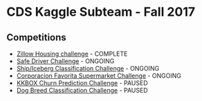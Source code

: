 # CDS Kaggle Subteam - Fall 2017

## Competitions

- [Zillow Housing challenge](./zillow) - COMPLETE
- [Safe Driver Challenge](./driver) - ONGOING
- [Ship/Iceberg Classification Challenge](./iceberg) - ONGOING
- [Corporacion Favorita Supermarket Challenge](./market) - ONGOING
- [KKBOX Churn Prediction Challenge](./kkbox) - PAUSED
- [Dog Breed Classification Challenge](./dog) - PAUSED